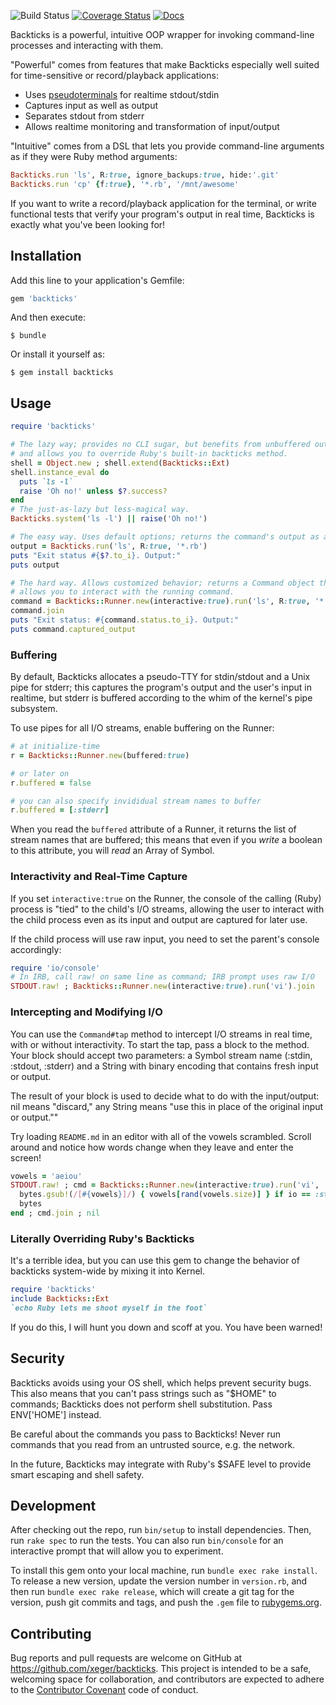 ![Build Status](https://travis-ci.org/xeger/backticks.svg) [![Coverage Status](https://coveralls.io/repos/xeger/backticks/badge.svg?branch=master&service=github)](https://coveralls.io/github/xeger/backticks?branch=master) [![Docs](https://img.shields.io/badge/docs-rubydoc-blue.svg)](http://www.rubydoc.info/gems/backticks)

Backticks is a powerful, intuitive OOP wrapper for invoking command-line processes and
interacting with them.

"Powerful" comes from features that make Backticks especially well suited for time-sensitive
or record/playback applications:
  - Uses [pseudoterminals](https://en.wikipedia.org/wiki/Pseudoterminal) for realtime stdout/stdin
  - Captures input as well as output
  - Separates stdout from stderr
  - Allows realtime monitoring and transformation of input/output

"Intuitive" comes from a DSL that lets you provide command-line arguments as if they were
Ruby method arguments:

```ruby
Backticks.run 'ls', R:true, ignore_backups:true, hide:'.git'
Backticks.run 'cp' {f:true}, '*.rb', '/mnt/awesome'
```

If you want to write a record/playback application for the terminal, or write
functional tests that verify your program's output in real time, Backticks is
exactly what you've been looking for!

## Installation

Add this line to your application's Gemfile:

```ruby
gem 'backticks'
```

And then execute:

    $ bundle

Or install it yourself as:

    $ gem install backticks

## Usage

```ruby
require 'backticks'

# The lazy way; provides no CLI sugar, but benefits from unbuffered output,
# and allows you to override Ruby's built-in backticks method.
shell = Object.new ; shell.extend(Backticks::Ext)
shell.instance_eval do
  puts `ls -l`
  raise 'Oh no!' unless $?.success?
end
# The just-as-lazy but less-magical way.
Backticks.system('ls -l') || raise('Oh no!')

# The easy way. Uses default options; returns the command's output as a String.
output = Backticks.run('ls', R:true, '*.rb')
puts "Exit status #{$?.to_i}. Output:"
puts output

# The hard way. Allows customized behavior; returns a Command object that
# allows you to interact with the running command.
command = Backticks::Runner.new(interactive:true).run('ls', R:true, '*.rb')
command.join
puts "Exit status: #{command.status.to_i}. Output:"
puts command.captured_output
```

### Buffering

By default, Backticks allocates a pseudo-TTY for stdin/stdout and a Unix pipe
for stderr; this captures the program's output and the user's input in realtime,
but stderr is buffered according to the whim of the kernel's pipe subsystem.

To use pipes for all I/O streams, enable buffering on the Runner:

```ruby
# at initialize-time
r = Backticks::Runner.new(buffered:true)

# or later on
r.buffered = false

# you can also specify invididual stream names to buffer
r.buffered = [:stderr]
```

When you read the `buffered` attribute of a Runner, it returns the list of
stream names that are buffered; this means that even if you _write_ a boolean
to this attribute, you will _read_ an Array of Symbol.

### Interactivity and Real-Time Capture

If you set `interactive:true` on the Runner, the console of the calling (Ruby)
process is "tied" to the child's I/O streams, allowing the user to interact
with the child process even as its input and output are captured for later use.

If the child process will use raw input, you need to set the parent's console
accordingly:

```ruby
require 'io/console'
# In IRB, call raw! on same line as command; IRB prompt uses raw I/O
STDOUT.raw! ; Backticks::Runner.new(interactive:true).run('vi').join
```

### Intercepting and Modifying I/O

You can use the `Command#tap` method to intercept I/O streams in real time,
with or without interactivity. To start the tap, pass a block to the method.
Your block should accept two parameters: a Symbol stream name (:stdin,
:stdout, :stderr) and a String with binary encoding that contains fresh
input or output.

The result of your block is used to decide what to do with the input/output:
nil means "discard," any String means "use this in place of the original input
or output.""

Try loading `README.md` in an editor with all of the vowels scrambled. Scroll
around and notice how words change when they leave and enter the screen!

```ruby
vowels = 'aeiou'  
STDOUT.raw! ; cmd = Backticks::Runner.new(interactive:true).run('vi', 'README.md') ; cmd.tap do |io, bytes|
  bytes.gsub!(/[#{vowels}]/) { vowels[rand(vowels.size)] } if io == :stdout
  bytes
end ; cmd.join ; nil
```

### Literally Overriding Ruby's Backticks

It's a terrible idea, but you can use this gem to change the behavior of
backticks system-wide by mixing it into Kernel.

```ruby
require 'backticks'
include Backticks::Ext
`echo Ruby lets me shoot myself in the foot`
```

If you do this, I will hunt you down and scoff at you. You have been warned!

## Security

Backticks avoids using your OS shell, which helps prevent security bugs.
This also means that you can't pass strings such as "$HOME" to commands;
Backticks does not perform shell substitution. Pass ENV['HOME'] instead.

Be careful about the commands you pass to Backticks! Never run commands that
you read from an untrusted source, e.g. the network.

In the future, Backticks may integrate with Ruby's $SAFE level to provide smart
escaping and shell safety.

## Development

After checking out the repo, run `bin/setup` to install dependencies. Then, run `rake spec` to run the tests. You can also run `bin/console` for an interactive prompt that will allow you to experiment.

To install this gem onto your local machine, run `bundle exec rake install`. To release a new version, update the version number in `version.rb`, and then run `bundle exec rake release`, which will create a git tag for the version, push git commits and tags, and push the `.gem` file to [rubygems.org](https://rubygems.org).

## Contributing

Bug reports and pull requests are welcome on GitHub at https://github.com/xeger/backticks. This project is intended to be a safe, welcoming space for collaboration, and contributors are expected to adhere to the [Contributor Covenant](contributor-covenant.org) code of conduct.
